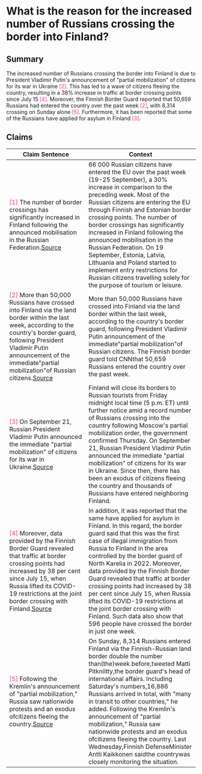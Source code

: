 # What is the reason for the increased number of Russians crossing the border into Finland?

## Summary
The increased number of Russians crossing the border into Finland is due to President Vladimir Putin's announcement of "partial mobilization" of citizens for its war in Ukraine <font color=#FF3399>[2]</font>. This has led to a wave of citizens fleeing the country, resulting in a 38% increase in traffic at border crossing points since July 15 <font color=#FF3399>[4]</font>. Moreover, the Finnish Border Guard reported that 50,659 Russians had entered the country over the past week <font color=#FF3399>[2]</font>, with 8,314 crossing on Sunday alone <font color=#FF3399>[5]</font>. Furthermore, it has been reported that some of the Russians have applied for asylum in Finland <font color=#FF3399>[3]</font>.

## Claims
| Claim Sentence | Context |
|---|---|
|<font color=#FF3399>[1]</font> The number of border crossings has significantly increased in Finland following the announced mobilisation in the Russian Federation.<a href="https://frontex.europa.eu/media-centre/news/news-release/update-situation-at-the-eu-s-land-border-with-russia-X3iWuK" target="_blank">Source</a>| 66 000 Russian citizens have entered the EU over the past week (19-25 September), a 30% increase in comparison to the preceding week. Most of the Russian citizens are entering the EU through Finnish and Estonian border crossing points. The number of border crossings has significantly increased in Finland following the announced mobilisation in the Russian Federation. On 19 September, Estonia, Latvia, Lithuania and Poland started to implement entry restrictions for Russian citizens travelling solely for the purpose of tourism or leisure.|
|<font color=#FF3399>[2]</font> More than 50,000 Russians have crossed into Finland via the land border within the last week, according to the country's border guard, following President Vladimir Putin announcement of the immediate"partial mobilization"of Russian citizens.<a href="https://www.cnn.com/europe/live-news/russia-ukraine-war-news-09-28-22/h_eef02663059d97e36573c32aaf6cab93" target="_blank">Source</a>| More than 50,000 Russians have crossed into Finland via the land border within the last week, according to the country's border guard, following President Vladimir Putin announcement of the immediate"partial mobilization"of Russian citizens. The Finnish border guard told CNNthat 50,659 Russians entered the country over the past week.|
|<font color=#FF3399>[3]</font> On September 21, Russian President Vladimir Putin announced the immediate "partial mobilization" of citizens for its war in Ukraine.<a href="https://www.cnn.com/europe/live-news/russia-ukraine-war-news-09-29-22/h_872f4092953d8cd1824078d482accdce" target="_blank">Source</a>| Finland will close its borders to Russian tourists from Friday midnight local time (5 p.m. ET) until further notice amid a record number of Russians crossing into the country following Moscow's partial mobilization order, the government confirmed Thursday. On September 21, Russian President Vladimir Putin announced the immediate "partial mobilization" of citizens for its war in Ukraine. Since then, there has been an exodus of citizens fleeing the country and thousands of Russians have entered neighboring Finland.|
|<font color=#FF3399>[4]</font> Moreover, data provided by the Finnish Border Guard revealed that traffic at border crossing points had increased by 38 per cent since July 15, when Russia lifted its COVID-19 restrictions at the joint border crossing with Finland.<a href="https://www.schengenvisainfo.com/news/3-people-suspected-for-trying-to-illegally-cross-border-from-russia-to-finland/" target="_blank">Source</a>| In addition, it was reported that the same have applied for asylum in Finland. In this regard, the border guard said that this was the first case of illegal immigration from Russia to Finland in the area controlled by the border guard of North Karelia in 2022. Moreover, data provided by the Finnish Border Guard revealed that traffic at border crossing points had increased by 38 per cent since July 15, when Russia lifted its COVID-19 restrictions at the joint border crossing with Finland. Such data also show that 596 people have crossed the border in just one week.|
|<font color=#FF3399>[5]</font> Following the Kremlin's announcement of "partial mobilization," Russia saw nationwide protests and an exodus ofcitizens fleeing the country.<a href="https://www.cnn.com/europe/live-news/russia-ukraine-war-news-09-26-22/h_2f92261c17bbde1890098c0e17f8c02c" target="_blank">Source</a>| On Sunday, 8,314 Russians entered Finland via the Finnish-Russian land border double the number than(the)week before,tweeted Matti Pitkniitty,the border guard's head of international affairs. Including Saturday's numbers,16,886 Russians arrived in total, with "many in transit to other countries," he added. Following the Kremlin's announcement of "partial mobilization," Russia saw nationwide protests and an exodus ofcitizens fleeing the country. Last Wednesday,Finnish DefenseMinister Antti Kaikkonen saidthe countrywas closely monitoring the situation.|
